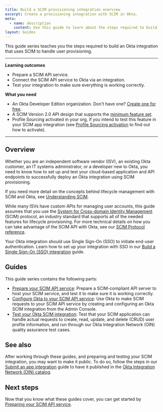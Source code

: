 ```yaml
---
title: Build a SCIM provisioning integration overview
excerpt: Create a provisioning integration with SCIM in Okta.
meta:
  - name: description
    content: Use this guide to learn about the steps required to build an Okta integration that uses SCIM to handle user provisioning.
layout: Guides
---
```


This guide series teaches you the steps required to build an Okta integration that uses SCIM to handle user provisioning.

---

**Learning outcomes**

* Prepare a SCIM API service.
* Connect the SCIM API service to Okta via an integration.
* Test your integration to make sure everything is working correctly.

**What you need**

* An Okta Developer Edition organization. Don't have one? [Create one for free](https://developer.okta.com/signup).
* A SCIM Version 2.0 API design that supports the [minimum feature set](/docs/guides/scim-provisioning-integration-prepare/main/#features).
* Profile Sourcing activated in your org, if you intend to test this feature in your SCIM app integration (see [Profile Sourcing activation](/docs/guides/scim-provisioning-integration-test/main/#profile-sourcing-activation) to find out how to activate).

---

## Overview

Whether you are an independent software vendor (ISV), an existing Okta customer, an IT systems administrator, or a developer new to Okta, you need to know how to set up and test your cloud-based application and API endpoints to successfully deploy an Okta integration using SCIM provisioning.

If you need more detail on the concepts behind lifecycle management with SCIM and Okta, see [Understanding SCIM](/docs/concepts/scim/).

While many ISVs have custom APIs for managing user accounts, this guide assumes that you use the [System for Cross-domain Identity Management](https://scim.cloud) (SCIM) protocol, an industry standard that supports all of the needed features for lifecycle provisioning. For more technical details on how you can take advantage of the SCIM API with Okta, see our [SCIM Protocol reference](/docs/reference/scim/).

Your Okta integration should use Single Sign-On (SSO) to initiate end-user authentication. Learn how to set up your integration with SSO in our [Build a Single Sign-On (SSO) integration](/docs/guides/build-sso-integration/) guide.

## Guides

This guide series contains the following parts:

* [Prepare your SCIM API service](/docs/guides/scim-provisioning-integration-prepare/): Prepare a SCIM-compliant API server to host your SCIM service, and test it to make sure it is working correctly.
* [Configure Okta to your SCIM API service](/docs/guides/scim-provisioning-integration-connect/): Use Okta to make SCIM requests to your SCIM API service by creating and configuring an Okta SCIM integration from the Admin Console.
* [Test your Okta SCIM integration](/docs/guides/scim-provisioning-integration-test/): Test that your SCIM application can handle actual requests to create, read, update, and delete (CRUD) user profile information, and run through our Okta Integration Network (OIN) quality assurance test cases.

## See also

After working through these guides, and preparing and testing your SCIM integration, you may want to make it public. To do so, follow the steps in our [Submit an app integration](/docs/guides/submit-app) guide to have it published in the [Okta Integration Network (OIN) catalog](https://www.okta.com/integrations/).

## Next steps

Now that you know what these guides cover, you can get started by [Preparing your SCIM API service](/docs/guides/scim-provisioning-integration-prepare/).